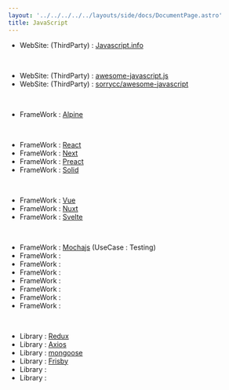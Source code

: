 ```yaml
---
layout: '../../../../../layouts/side/docs/DocumentPage.astro'
title: JavaScript
---
```

- WebSite: (ThirdParty) : [Javascript.info](https://javascript.info/) 
<br/>

- WebSite: (ThirdParty) : [awesome-javascript.js](https://awesome-javascript.js.org/)
- WebSite: (ThirdParty) : [sorrycc/awesome-javascript](https://github.com/sorrycc/awesome-javascript#game-engines)
<br/>

- FrameWork : [Alpine](https://alpinejs.dev/)
<br/>

- FrameWork : [React](https://reactjs.org/)
- FrameWork : [Next](https://nextjs.org/)
- FrameWork : [Preact](https://preactjs.com/)
- FrameWork : [Solid](https://www.solidjs.com/)
<br/>

- FrameWork : [Vue]()
- FrameWork : [Nuxt](https://nuxtjs.org/)
- FrameWork : [Svelte]()
<br/>

- FrameWork : [Mochajs](https://mochajs.org/) (UseCase : Testing)
- FrameWork : 
- FrameWork : 
- FrameWork : 
- FrameWork : 
- FrameWork : 
- FrameWork : 
- FrameWork : 
<br/>

- Library : [Redux](https://redux.js.org/)
- Library : [Axios](https://axios-http.com/)
- Library : [mongoose](https://mongoosejs.com/)
- Library : [Frisby](https://docs.frisbyjs.com/)
- Library : 
- Library : 
<br/>
 